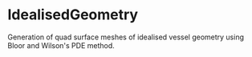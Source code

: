IdealisedGeometry
=================

Generation of quad surface meshes of idealised vessel geometry using Bloor and Wilson's PDE method. 
